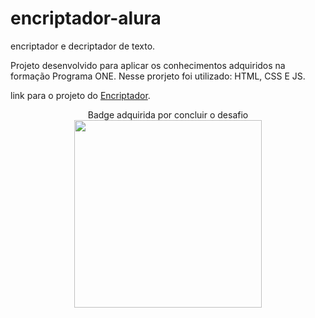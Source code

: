 # encriptador-alura
encriptador e decriptador de texto.

Projeto desenvolvido para aplicar os conhecimentos adquiridos na formação Programa ONE.
Nesse prorjeto foi utilizado: HTML, CSS E JS.

link para o projeto do [Encriptador](https://sam-pace.github.io/encriptador-alura/).

<div align="center">Badge adquirida por concluir o desafio</div>

<div align="center">
<img src="https://user-images.githubusercontent.com/107589826/192163674-af331daf-ab84-4c6b-be2b-ce9fd312b152.png" width="300px"/>
</div>




